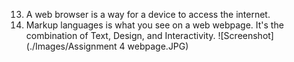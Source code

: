 13. A web browser is a way for a device to access the internet.
14. Markup languages is what you see on a web webpage. It's the combination of Text, Design, and Interactivity.
![Screenshot](./Images/Assignment 4 webpage.JPG)
